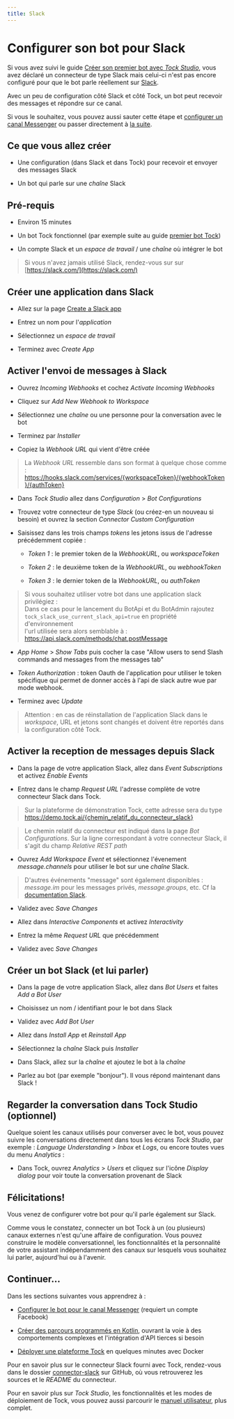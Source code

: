 ```yaml
---
title: Slack
---
```


# Configurer son bot pour Slack

Si vous avez suivi le guide [Créer son premier bot avec _Tock Studio_](../studio), vous avez déclaré un connecteur
 de type Slack mais celui-ci n'est pas encore configuré pour que le bot parle réellement sur [Slack](https://slack.com/).

Avec un peu de configuration côté Slack et côté Tock, un bot peut recevoir des messages et répondre sur ce canal.

Si vous le souhaitez, vous pouvez aussi sauter cette étape et [configurer un canal Messenger](../messenger) 
ou passer directement à [la suite](../api).
 
## Ce que vous allez créer

* Une configuration (dans Slack et dans Tock) pour recevoir et envoyer des messages Slack

* Un bot qui parle sur une _chaîne_ Slack

## Pré-requis

* Environ 15 minutes

* Un bot Tock fonctionnel (par exemple suite au guide [premier bot Tock](../studio))

* Un compte Slack et un _espace de travail_ / une _chaîne_ où intégrer le bot

> Si vous n'avez jamais utilisé Slack, rendez-vous sur sur [https://slack.com/](https://slack.com/)

## Créer une application dans Slack

* Allez sur la page [Create a Slack app](https://api.slack.com/apps/new)

* Entrez un nom pour l'_application_

* Sélectionnez un _espace de travail_

* Terminez avec _Create App_

## Activer l'envoi de messages à Slack

* Ouvrez _Incoming Webhooks_ et cochez _Activate Incoming Webhooks_

* Cliquez sur _Add New Webhook to Workspace_ 

* Sélectionnez une _chaîne_ ou une personne pour la conversation avec le bot

* Terminez par _Installer_

* Copiez la _Webhook URL_ qui vient d'être créée

> La _Webhook URL_ ressemble dans son format à quelque chose comme : 
> https://hooks.slack.com/services/{workspaceToken}/{webhookToken}/{authToken}

* Dans _Tock Studio_ allez dans _Configuration_ > _Bot Configurations_

* Trouvez votre connecteur de type _Slack_ (ou créez-en un nouveau si besoin) et ouvrez la section _Connector Custom Configuration_

* Saisissez dans les trois champs _tokens_ les jetons issus de l'adresse précédemment copiée :

    * _Token 1_ : le premier token de la _WebhookURL_, ou _workspaceToken_

    * _Token 2_ : le deuxième token de la _WebhookURL_, ou _webhookToken_

    * _Token 3_ : le dernier token de la _WebhookURL_, ou _authToken_

> Si vous souhaitez utiliser votre bot dans une application slack privilégiez :  
> Dans ce cas pour le lancement du BotApi et du BotAdmin rajoutez `tock_slack_use_current_slack_api=true` en propriété d'environnement  
> l'url utilisée sera alors semblable à : https://api.slack.com/methods/chat.postMessage  
 
* _App Home_ > _Show Tabs_ puis cocher la case "Allow users to send Slash commands and messages from the messages tab"
* _Token Authorization_ : token Oauth de l'application pour utiliser le token spécifique qui permet de donner accès à l'api de slack autre wue par mode webhook.

* Terminez avec _Update_

> Attention : en cas de réinstallation de l'application Slack dans le _workspace_, URL et jetons sont changés
> et doivent être reportés dans la configuration côté Tock.

## Activer la reception de messages depuis Slack

* Dans la page de votre application Slack, allez dans _Event Subscriptions_ et activez _Enable Events_

* Entrez dans le champ _Request URL_ l'adresse complète de votre connecteur Slack dans Tock.

> Sur la plateforme de démonstration Tock, cette adresse sera du type 
>https://demo.tock.ai/{chemin_relatif_du_connecteur_slack}

> Le chemin relatif du connecteur est indiqué dans la page _Bot Configurations_. Sur la ligne correspondant à votre
>connecteur Slack, il s'agit du champ _Relative REST path_

* Ouvrez _Add Workspace Event_ et sélectionnez l'évenement _message.channels_ pour 
utiliser le bot sur une _chaîne_ Slack.
  
> D'autres événements "message" sont également disponibles : _message.im_ pour les messages privés,
  _message.groups_, etc. Cf la [documentation Slack](https://api.slack.com/events).

* Validez avec _Save Changes_

* Allez dans _Interactive Components_ et activez _Interactivity_

* Entrez la même _Request URL_ que précédemment

* Validez avec _Save Changes_

## Créer un bot Slack (et lui parler)

* Dans la page de votre application Slack, allez dans _Bot Users_ et faites _Add a Bot User_

* Choisissez un nom / identifiant pour le bot dans Slack

* Validez avec _Add Bot User_

* Allez dans _Install App_ et _Reinstall App_

* Sélectionnez la _chaîne_ Slack puis _Installer_

* Dans Slack, allez sur la _chaîne_ et ajoutez le bot à la _chaîne_
  
* Parlez au bot (par exemple "bonjour"). Il vous répond maintenant dans Slack !

## Regarder la conversation dans Tock Studio (optionnel)

Quelque soient les canaux utilisés pour converser avec le bot, vous pouvez suivre les conversations directement dans 
tous les écrans _Tock Studio_, par exemple : _Language Understanding_ > _Inbox_ et _Logs_, 
ou encore toutes vues du menu _Analytics_ :

* Dans Tock, ouvrez _Analytics_ > _Users_ et cliquez sur l'icône _Display dialog_ pour voir toute la 
conversation provenant de Slack


## Félicitations!

Vous venez de configurer votre bot pour qu'il parle également sur Slack.

Comme vous le constatez, connecter un bot Tock à un (ou plusieurs) canaux externes n'est qu'une affaire de configuration.
 Vous pouvez construire le modèle conversationnel, les fonctionnalités et la personnalité de votre assistant 
 indépendamment des canaux sur lesquels vous souhaitez lui parler, aujourd'hui ou à l'avenir.


## Continuer...

Dans les sections suivantes vous apprendrez à :

* [Configurer le bot pour le canal Messenger](../messenger) (requiert un compte Facebook)

* [Créer des parcours programmés en Kotlin](../api), ouvrant la voie à des comportements complexes et 
l'intégration d'API tierces si besoin

* [Déployer une plateforme Tock](../plateforme) en quelques minutes avec Docker

Pour en savoir plus sur le connecteur Slack fourni avec Tock, rendez-vous dans le dossier 
[connector-slack](https://github.com/theopenconversationkit/tock/tree/master/bot/connector-slack) sur GitHub, 
où vous retrouverez les sources et le _README_ du connecteur.

Pour en savoir plus sur _Tock Studio_, les fonctionnalités et les modes de déploiement de Tock, vous pouvez aussi 
parcourir le [manuel utilisateur](../../toc), plus complet.
